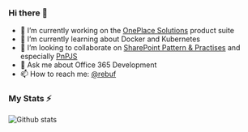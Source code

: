### Hi there 👋

- 🔭 I’m currently working on the [OnePlace Solutions](https://oneplacesolutions.com/) product suite
- 🌱 I’m currently learning about Docker and Kubernetes
- 👯 I’m looking to collaborate on [SharePoint Pattern & Practises](https://pnp.github.io/) and especially [PnPJS](https://github.com/pnp/pnpjs/)
- 💬 Ask me about Office 365 Development
- 📫 How to reach me: [@rebuf](https://twitter.com/rebuf)

### My Stats ⚡

![Github stats](https://github-readme-stats.vercel.app/api?username=mrebuffet&show_icons=true&hide_border=true)

<!--
**mrebuffet/mrebuffet** is a ✨ _special_ ✨ repository because its `README.md` (this file) appears on your GitHub profile.

Here are some ideas to get you started:

- 🔭 I’m currently working on ...
- 🌱 I’m currently learning ...
- 👯 I’m looking to collaborate on ...
- 🤔 I’m looking for help with ...
- 💬 Ask me about ...
- 📫 How to reach me: ...
- 😄 Pronouns: ...
- ⚡ Fun fact: ...
-->
